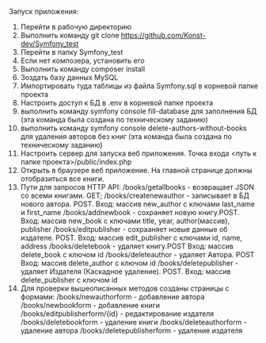 Запуск приложения:
1. Перейти в рабочую директорию
2. Выполнить команду git clone https://github.com/Konst-dev/Symfony_test
3. Перейти в папку Symfony_test
4. Если нет композера, установить его
5. Выполнить команду composer install
6. Зоздать базу данных MySQL
7. Импортировать туда таблицы из файла Symfony.sql в корневой папке проекта
8. Настроить доступ к БД в .env в корневой папке проекта
9. выполнить команду symfony console fill-database для заполнения БД (эта команда была создана по техническому заданию)
10. выполнить команду symfony console delete-authors-without-books для удаления авторов без книг (эта команда была создана по техническому заданию)
11. Настроить сервер для запуска веб приложения. Точка входа <путь к папке проекта>/public/index.php
12. Открыть в браузере веб приложение. На главной странице должны отобразиться все книги.
13. Пути для запросов HTTP API:
    /books/getallbooks - возвращает JSON со всеми книгами. GET;
    /books/createnewauthor - записывает в БД нового автора. POST. Вход: массив new_author с ключами last_name и first_name
    /books/addnewbook - сохраняет новую книгу.POST. Вход: массив new_book с ключами title, year, author(массив), publisher
    /books/editpublisher - сохрааняет новые данные об издателе. POST. Вход: массив edit_publisher с ключами id, name, address
    /books/deletebook - удаляет книгу.POST Вход: массив delete_book c ключом id
    /books/deleteauthor - удаляет Автора. POST Вход: массив delete_author c ключом id
    /books/deletepublisher - удаляет Издателя (Каскадное удаление). POST. Вход: массив delete_publisher c ключом id
14. Для проверки вышеописанных методов созданы страницы с формами:
    /books/newauthorform - добавление автора
    /books/newbookform - добавление книги
    /books/editpublisherform/{id} - редактирование издателя
    /books/deletebookform - удаление книги
    /books/deleteauthorform - удаление автора
    /books/deletepublisherform - удаление издателя

